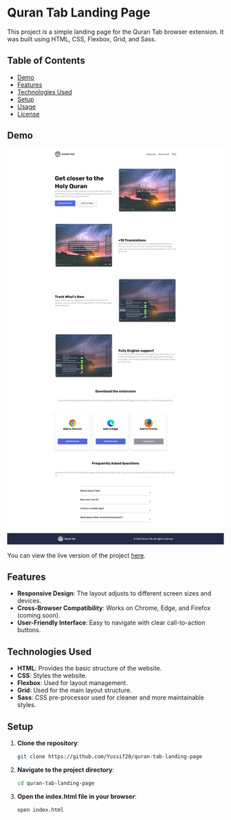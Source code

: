 # Quran Tab Landing Page

This project is a simple landing page for the Quran Tab browser extension. It was built using HTML, CSS, Flexbox, Grid, and Sass.

## Table of Contents

- [Demo](#demo)
- [Features](#features)
- [Technologies Used](#technologies-used)
- [Setup](#setup)
- [Usage](#usage)
- [License](#license)

## Demo

![Quran Tab Landing Page](./images/QT%20landing%20page.png)

You can view the live version of the project [here](yussif20.github.io/quran-tab-landing-page).

## Features

- **Responsive Design**: The layout adjusts to different screen sizes and devices.
- **Cross-Browser Compatibility**: Works on Chrome, Edge, and Firefox (coming soon).
- **User-Friendly Interface**: Easy to navigate with clear call-to-action buttons.

## Technologies Used

- **HTML**: Provides the basic structure of the website.
- **CSS**: Styles the website.
- **Flexbox**: Used for layout management.
- **Grid**: Used for the main layout structure.
- **Sass**: CSS pre-processor used for cleaner and more maintainable styles.

## Setup

1. **Clone the repository**:

   ```bash
   git clone https://github.com/Yussif20/quran-tab-landing-page
   ```

2. **Navigate to the project directory**:

   ```bash
   cd quran-tab-landing-page
   ```

3. **Open the index.html file in your browser**:
   ```bash
   open index.html
   ```
